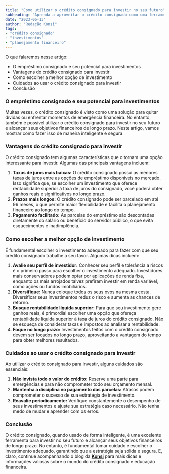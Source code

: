 ```yaml
---
title: "Como utilizar o crédito consignado para investir no seu futuro"
subheading: "Aprenda a aproveitar o crédito consignado como uma ferramenta para alcançar seus objetivos financeiros de longo prazo."
date: "2023-06-13"
author: "Redação Konsi"
tags:
- "crédito consignado"
- "investimentos"
- "planejamento financeiro"
---
```


O que falaremos nesse artigo:

- O empréstimo consignado e seu potencial para investimentos
- Vantagens do crédito consignado para investir
- Como escolher a melhor opção de investimento
- Cuidados ao usar o crédito consignado para investir
- Conclusão

### O empréstimo consignado e seu potencial para investimentos

Muitas vezes, o crédito consignado é visto como uma solução para quitar dívidas ou enfrentar momentos de emergência financeira. No entanto, também é possível utilizar o crédito consignado para investir no seu futuro e alcançar seus objetivos financeiros de longo prazo. Neste artigo, vamos mostrar como fazer isso de maneira inteligente e segura.

### Vantagens do crédito consignado para investir

O crédito consignado tem algumas características que o tornam uma opção interessante para investir. Algumas das principais vantagens incluem:

1. **Taxas de juros mais baixas:** O crédito consignado possui as menores taxas de juros entre as opções de empréstimo disponíveis no mercado. Isso significa que, se escolher um investimento que oferece rentabilidade superior à taxa de juros do consignado, você poderá obter ganhos reais e significativos no longo prazo.
2. **Prazos mais longos:** O crédito consignado pode ser parcelado em até 96 meses, o que permite maior flexibilidade e facilita o planejamento financeiro ao longo do tempo.
3. **Pagamento facilitado:** As parcelas do empréstimo são descontadas diretamente do salário ou benefício do servidor público, o que evita esquecimentos e inadimplência.

### Como escolher a melhor opção de investimento

É fundamental escolher o investimento adequado para fazer com que seu crédito consignado trabalhe a seu favor. Algumas dicas incluem:

1. **Avalie seu perfil de investidor:** Conhecer seu perfil e tolerância a riscos é o primeiro passo para escolher o investimento adequado. Investidores mais conservadores podem optar por aplicações de renda fixa, enquanto os mais arrojados talvez prefiram investir em renda variável, como ações ou fundos imobiliários.
2. **Diversifique:** Nunca coloque todos os seus ovos na mesma cesta. Diversificar seus investimentos reduz o risco e aumenta as chances de retorno.
3. **Busque rentabilidade líquida superior:** Para que seu investimento gere ganhos reais, é primordial escolher uma opção que ofereça rentabilidade líquida superior à taxa de juros do crédito consignado. Não se esqueça de considerar taxas e impostos ao analisar a rentabilidade.
4. **Foque no longo prazo:** Investimentos feitos com o crédito consignado devem ser focados no longo prazo, aproveitando a vantagem do tempo para obter melhores resultados.

### Cuidados ao usar o crédito consignado para investir

Ao utilizar o crédito consignado para investir, alguns cuidados são essenciais:

1. **Não invista todo o valor do crédito:** Reserve uma parte para emergências e para não comprometer todo seu orçamento mensal.
2. **Mantenha a disciplina no pagamento das parcelas:** Atrasos podem comprometer o sucesso de sua estratégia de investimento.
3. **Reavalie periodicamente:** Verifique constantemente o desempenho de seus investimentos e ajuste sua estratégia caso necessário. Não tenha medo de mudar e aprender com os erros.

### Conclusão

O crédito consignado, quando usado de forma inteligente, é uma excelente ferramenta para investir no seu futuro e alcançar seus objetivos financeiros de longo prazo. No entanto, é fundamental tomar cuidado e escolher o investimento adequado, garantindo que a estratégia seja sólida e segura. E, claro, continue acompanhando o blog da [**Konsi**](https://konsi.com.br/postagens) para mais dicas e informações valiosas sobre o mundo do crédito consignado e educação financeira.